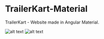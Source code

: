 # TrailerKart-Material
TrailerKart - Website made in Angular Material.

![alt text](http://imageshack.com/a/img922/2558/dXLQWS.png "Logo Title Text 1")
![alt text](http://imageshack.com/a/img921/8650/2BeVvl.png "Logo Title Text 1")
